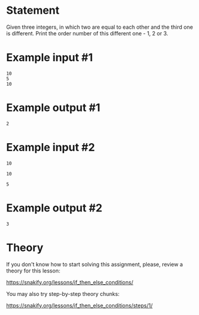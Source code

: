 # Statement

Given three integers, in which two are equal to each other and the third one is different. Print the order number of this different one - 1, 2 or 3.

# Example input #1

```
10
5
10
```

# Example output #1

```
2
```

# Example input #2

```
10
```

```
10
```

```
5
```

# Example output #2

```
3
```

# Theory

If you don't know how to start solving this assignment, please, review a theory for this lesson:

https://snakify.org/lessons/if_then_else_conditions/ 

You may also try step-by-step theory chunks:

https://snakify.org/lessons/if_then_else_conditions/steps/1/